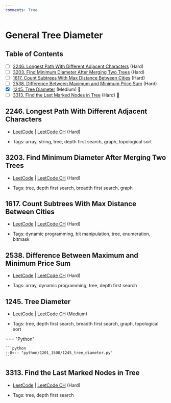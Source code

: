 ```yaml
---
comments: True
---
```


# General Tree Diameter

## Table of Contents

- [ ] [2246. Longest Path With Different Adjacent Characters](https://leetcode.cn/problems/longest-path-with-different-adjacent-characters/) (Hard)
- [ ] [3203. Find Minimum Diameter After Merging Two Trees](https://leetcode.cn/problems/find-minimum-diameter-after-merging-two-trees/) (Hard)
- [ ] [1617. Count Subtrees With Max Distance Between Cities](https://leetcode.cn/problems/count-subtrees-with-max-distance-between-cities/) (Hard)
- [ ] [2538. Difference Between Maximum and Minimum Price Sum](https://leetcode.cn/problems/difference-between-maximum-and-minimum-price-sum/) (Hard)
- [x] [1245. Tree Diameter](https://leetcode.cn/problems/tree-diameter/) (Medium) 👑
- [ ] [3313. Find the Last Marked Nodes in Tree](https://leetcode.cn/problems/find-the-last-marked-nodes-in-tree/) (Hard) 👑

## 2246. Longest Path With Different Adjacent Characters

-   [LeetCode](https://leetcode.com/problems/longest-path-with-different-adjacent-characters/) | [LeetCode CH](https://leetcode.cn/problems/longest-path-with-different-adjacent-characters/) (Hard)

-   Tags: array, string, tree, depth first search, graph, topological sort


## 3203. Find Minimum Diameter After Merging Two Trees

-   [LeetCode](https://leetcode.com/problems/find-minimum-diameter-after-merging-two-trees/) | [LeetCode CH](https://leetcode.cn/problems/find-minimum-diameter-after-merging-two-trees/) (Hard)

-   Tags: tree, depth first search, breadth first search, graph


## 1617. Count Subtrees With Max Distance Between Cities

-   [LeetCode](https://leetcode.com/problems/count-subtrees-with-max-distance-between-cities/) | [LeetCode CH](https://leetcode.cn/problems/count-subtrees-with-max-distance-between-cities/) (Hard)

-   Tags: dynamic programming, bit manipulation, tree, enumeration, bitmask


## 2538. Difference Between Maximum and Minimum Price Sum

-   [LeetCode](https://leetcode.com/problems/difference-between-maximum-and-minimum-price-sum/) | [LeetCode CH](https://leetcode.cn/problems/difference-between-maximum-and-minimum-price-sum/) (Hard)

-   Tags: array, dynamic programming, tree, depth first search


## 1245. Tree Diameter

-   [LeetCode](https://leetcode.com/problems/tree-diameter/) | [LeetCode CH](https://leetcode.cn/problems/tree-diameter/) (Medium)

-   Tags: tree, depth first search, breadth first search, graph, topological sort

=== "Python"

    ```python
    --8<-- "python/1201_1500/1245_tree_diameter.py"
    ```



## 3313. Find the Last Marked Nodes in Tree

-   [LeetCode](https://leetcode.com/problems/find-the-last-marked-nodes-in-tree/) | [LeetCode CH](https://leetcode.cn/problems/find-the-last-marked-nodes-in-tree/) (Hard)

-   Tags: tree, depth first search
